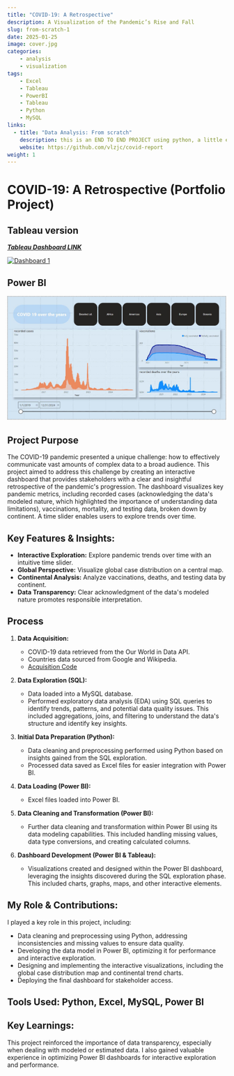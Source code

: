 ```yaml
---
title: "COVID-19: A Retrospective"
description: A Visualization of the Pandemic’s Rise and Fall
slug: from-scratch-1
date: 2025-01-25
image: cover.jpg
categories:
    - analysis
    - visualization
tags: 
    - Excel
    - Tableau
    - PowerBI
    - Tableau
    - Python
    - MySQL 
links:
  - title: "Data Analysis: From scratch"
    description: this is an END TO END PROJECT using python, a little excel, sql/mysql, tabluea, powerbi
    website: https://github.com/vlzjc/covid-report
weight: 1
---
```



# COVID-19: A Retrospective (Portfolio Project)


## Tableau version

[***Tableau Dashboard LINK***](https://public.tableau.com/views/covid19_17377686885900/Dashboard1?:language=en-US&:sid=&:redirect=auth&:display_count=n&:origin=viz_share_link)

<div class='tableauPlaceholder' id='viz1737768939573' style='position: relative'>
  <noscript>
    <a href='#'>
      <img alt='Dashboard 1 ' src='https:&#47;&#47;public.tableau.com&#47;static&#47;images&#47;co&#47;covid19_17377686885900&#47;Dashboard1&#47;1_rss.png' style='border: none' />
    </a></noscript>
    <object class='tableauViz'  style='display:none;'>
      <param name='host_url' value='https%3A%2F%2Fpublic.tableau.com%2F' />
      <param name='embed_code_version' value='3' />
      <param name='path' value='views&#47;covid19_17377686885900&#47;Dashboard1?:language=en-US&amp;:embed=true&amp;:sid=&amp;:redirect=auth' />
      <param name='toolbar' value='yes' /><param name='static_image' value='https:&#47;&#47;public.tableau.com&#47;static&#47;images&#47;co&#47;covid19_17377686885900&#47;Dashboard1&#47;1.png' />
      <param name='animate_transition' value='yes' />
      <param name='display_static_image' value='yes' /><param name='display_spinner' value='yes' />
      <param name='display_overlay' value='yes' /><param name='display_count' value='yes' />
      <param name='language' value='en-US' />
    </object>
</div>
<script type='text/javascript'>
  var divElement = document.getElementById('viz1737768939573');
  var vizElement = divElement.getElementsByTagName('object')[0];
    vizElement.style.width= '100vh';
    vizElement.style.height='835px';
  var scriptElement = document.createElement('script');
  scriptElement.src = 'https://public.tableau.com/javascripts/api/viz_v1.js';
  vizElement.parentNode.insertBefore(scriptElement, vizElement);
</script>


## Power BI



![](22.jpg)

## Project Purpose

The COVID-19 pandemic presented a unique challenge: how to effectively communicate vast amounts of complex data to a broad audience. This project aimed to address this challenge by creating an interactive dashboard that provides stakeholders with a clear and insightful retrospective of the pandemic's progression.  The dashboard visualizes key pandemic metrics, including recorded cases (acknowledging the data's modeled nature, which highlighted the importance of understanding data limitations), vaccinations, mortality, and testing data, broken down by continent. A time slider enables users to explore trends over time.

## **Key Features & Insights:**

*   **Interactive Exploration:** Explore pandemic trends over time with an intuitive time slider.
*   **Global Perspective:** Visualize global case distribution on a central map.
*   **Continental Analysis:** Analyze vaccinations, deaths, and testing data by continent.
*   **Data Transparency:** Clear acknowledgment of the data's modeled nature promotes responsible interpretation.

## Process

1.  **Data Acquisition:**
    *   COVID-19 data retrieved from the Our World in Data API.
    *   Countries data sourced from Google and Wikipedia.
    *   [Acquisition Code](https://github.com/vlzjc/covid-report/blob/main/getData.ipynb)

2.  **Data Exploration (SQL):**
    *   Data loaded into a MySQL database.
    *   Performed exploratory data analysis (EDA) using SQL queries to identify trends, patterns, and potential data quality issues.  This included aggregations, joins, and filtering to understand the data's structure and identify key insights.

3.  **Initial Data Preparation (Python):**
    *   Data cleaning and preprocessing performed using Python based on insights gained from the SQL exploration.
    *   Processed data saved as Excel files for easier integration with Power BI.

4.  **Data Loading (Power BI):**
    *   Excel files loaded into Power BI.

5.  **Data Cleaning and Transformation (Power BI):**
    *   Further data cleaning and transformation within Power BI using its data modeling capabilities. This included handling missing values, data type conversions, and creating calculated columns.

6.  **Dashboard Development (Power BI & Tableau):**
    *   Visualizations created and designed within the Power BI dashboard, leveraging the insights discovered during the SQL exploration phase.  This included charts, graphs, maps, and other interactive elements.


## **My Role & Contributions:**

I played a key role in this project, including:

*   Data cleaning and preprocessing using Python, addressing inconsistencies and missing values to ensure data quality.
*   Developing the data model in Power BI, optimizing it for performance and interactive exploration.
*   Designing and implementing the interactive visualizations, including the global case distribution map and continental trend charts.
*   Deploying the final dashboard for stakeholder access.

## **Tools Used:** Python, Excel, MySQL, Power BI

## **Key Learnings:**

This project reinforced the importance of data transparency, especially when dealing with modeled or estimated data.  I also gained valuable experience in optimizing Power BI dashboards for interactive exploration and performance.

